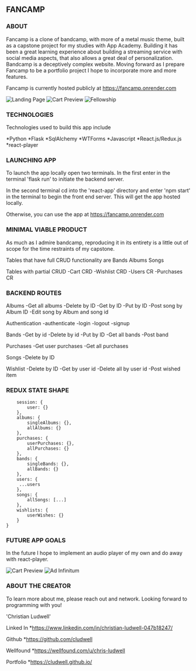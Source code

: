 ## FANCAMP

### ABOUT

Fancamp is a clone of bandcamp, with more of a metal music theme, built as a capstone project for my studies with App Academy. Building it has been a great learning experience about building a streaming service with social media aspects, that also allows a great deal of personalization. Bandcamp is a deceptively complex website. Moving forward as I prepare Fancamp to be a portfolio project I hope to incorporate more and more features.

Fancamp is currently hosted publicly at
https://fancamp.onrender.com

![Landing Page](images/landing-preview.png)
![Cart Preview](images/cart-preview.png)
![Fellowship](images/fellowship.png)

### TECHNOLOGIES

Technologies used to build this app include

*Python
*Flask
*SqlAlchemy
*WTForms
*Javascript
*React.js/Redux.js
*react-player


### LAUNCHING APP

To launch the app locally open two terminals.
In the first enter in the terminal 'flask run' to initiate the backend server.

In the second terminal cd into the 'react-app' directory and enter 'npm start' in the terminal to begin the front end server. This will get the app hosted locally.

Otherwise, you can use the app at
https://fancamp.onrender.com

### MINIMAL VIABLE PRODUCT

As much as I admire bandcamp, reproducing it in its entirety is a little out of scope for the time restraints of my capstone.

Tables that have full CRUD functionality are
Bands
Albums
Songs

Tables with partial CRUD
-Cart CRD
-Wishlist CRD
-Users CR
-Purchases CR

### BACKEND ROUTES

Albums
-Get all albums
-Delete by ID
-Get by ID
-Put by ID
-Post song by Album ID
-Edit song by Album and song id

Authentication
-authenticate
-login
-logout
-signup

Bands
-Get by id
-Delete by id
-Put by ID
-Get all bands
-Post band

Purchases
-Get user purchases
-Get all purchases

Songs
-Delete by ID

Wishlist
-Delete by ID
-Get by user id
-Delete all by user id
-Post wished item

### REDUX STATE SHAPE

```{
    session: {
        user: {}
    },
    albums: {
        singleAlbums: {},
        allAlbums: {}
    },
    purchases: {
        userPurchases: {},
        allPurchases: {}
    },
    bands: {
        singleBands: {},
        allBands: {}
    },
    users: {
     ...users
    },
    songs: {
        allSongs: [...]
    },
    wishlists: {
        userWishes: {}
    }
}

```
### FUTURE APP GOALS

In the future I hope to implement an audio player of my own and do away with react-player.

![Cart Preview](images/cart-preview.png)
![Ad Infinitum](images/adinfinitum.png)


### ABOUT THE CREATOR

To learn more about me, please reach out and network. Looking forward to programming with you!

'Christian Ludwell'

Linked In
*https://www.linkedin.com/in/christian-ludwell-047b18247/

Github
*https://github.com/cludwell

Wellfound
*https://wellfound.com/u/chris-ludwell

Portfolio
*https://cludwell.github.io/
